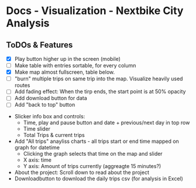 # Docs - Visualization - Nextbike City Analysis

## ToDOs & Features
- [X] Play button higher up in the screen (mobile)
- [ ] Make table with entries sortable, for every column
- [X] Make map almost fullscreen, table below.
- [ ] "burn" multiple trips on same trip into the map. Visualize heavily used routes
- [ ] Add fading effect: When the tirp ends, the start point is at 50% opacity
- [ ] Add download button for data
- [ ] Add "back to top" button

- Slicker info box and controls:
    - Time, play and pause button and date + previous/next day in top row
    - Time slider
    - Total Trips & current trips
- Add "All trips" anayliss charts - all trips start or end time mapped on graph for datetime
    - Clicking the graph selects that time on the map and slider
    - X axis: time
    - Y axis: Amount of trips currently (aggreagte 15 minutes?)
- About the project: Scroll down to read about the project
- Downloadbutton to download the daily trips csv (for analysis in Excel)
